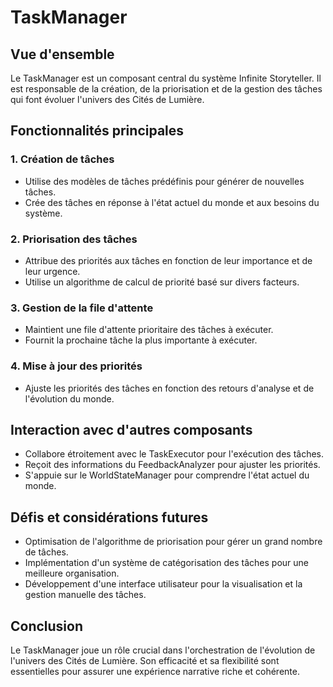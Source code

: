 # TaskManager

## Vue d'ensemble
Le TaskManager est un composant central du système Infinite Storyteller. Il est responsable de la création, de la priorisation et de la gestion des tâches qui font évoluer l'univers des Cités de Lumière.

## Fonctionnalités principales

### 1. Création de tâches
- Utilise des modèles de tâches prédéfinis pour générer de nouvelles tâches.
- Crée des tâches en réponse à l'état actuel du monde et aux besoins du système.

### 2. Priorisation des tâches
- Attribue des priorités aux tâches en fonction de leur importance et de leur urgence.
- Utilise un algorithme de calcul de priorité basé sur divers facteurs.

### 3. Gestion de la file d'attente
- Maintient une file d'attente prioritaire des tâches à exécuter.
- Fournit la prochaine tâche la plus importante à exécuter.

### 4. Mise à jour des priorités
- Ajuste les priorités des tâches en fonction des retours d'analyse et de l'évolution du monde.

## Interaction avec d'autres composants
- Collabore étroitement avec le TaskExecutor pour l'exécution des tâches.
- Reçoit des informations du FeedbackAnalyzer pour ajuster les priorités.
- S'appuie sur le WorldStateManager pour comprendre l'état actuel du monde.

## Défis et considérations futures
- Optimisation de l'algorithme de priorisation pour gérer un grand nombre de tâches.
- Implémentation d'un système de catégorisation des tâches pour une meilleure organisation.
- Développement d'une interface utilisateur pour la visualisation et la gestion manuelle des tâches.

## Conclusion
Le TaskManager joue un rôle crucial dans l'orchestration de l'évolution de l'univers des Cités de Lumière. Son efficacité et sa flexibilité sont essentielles pour assurer une expérience narrative riche et cohérente.
